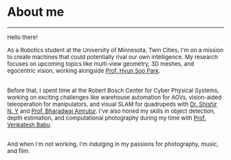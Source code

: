 # About me
---
<p align="justify">
<font size="-1">Hello there!<br>

As a Robotics student at the University of Minnesota, Twin Cities, I'm on a mission to create machines that could potentially rival our own intelligence. My research focuses on upcoming topics like multi-view geometry, 3D meshes, and egocentric vision, working alongside <a href="https://www-users.cse.umn.edu/~hspark/">Prof. Hyun Soo Park</a>.<br><br>

Before that, I spent time at the Robert Bosch Center for Cyber Physical Systems, working on exciting challenges like warehouse automation for AGVs, vision-aided teleoperation for manipulators, and visual SLAM for quadrupeds with <a href="https://shishirny.github.io/">Dr. Shishir N. Y</a> and <a href="https://aml.ece.iisc.ac.in/index.php/Bharadwaj_Amrutur">Prof. Bharadwaj Amrutur</a>. I've also honed my skills in object detection, depth estimation, and computational photography during my time with <a href="http://cds.iisc.ac.in/faculty/venky/">Prof. Venkatesh Babu</a>.<br><br>

And when I'm not working, I'm indulging in my passions for photography, music, and film.

</font>
</p>
